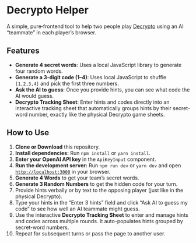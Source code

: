 # Decrypto Helper

A simple, pure‑frontend tool to help two people play [Decrypto](https://boardgamegeek.com/boardgame/225694/decrypto) using an AI “teammate” in each player’s browser.

## Features

- **Generate 4 secret words**: Uses a local JavaScript library to generate four random words.
- **Generate a 3-digit code (1–4)**: Uses local JavaScript to shuffle `[1,2,3,4]` and pick the first three numbers.
- **Ask the AI to guess**: Once you provide hints, you can see what code the AI would guess.
- **Decrypto Tracking Sheet**: Enter hints and codes directly into an interactive tracking sheet that automatically groups hints by their secret-word number, exactly like the physical Decrypto game sheets.

## How to Use

1. **Clone or Download** this repository.
2. **Install dependencies:** Run `npm install` or `yarn install`.
3. **Enter your OpenAI API key** in the `ApiKeyInput` component.
4. **Run the development server:** Run `npm run dev` or `yarn dev` and open [`http://localhost:3000`](http://localhost:3000) in your browser.
5. **Generate 4 Words** to get your team’s secret words.
6. **Generate 3 Random Numbers** to get the hidden code for your turn.
7. Provide hints verbally or by text to the opposing player (just like in the physical Decrypto).
8. Type your hints in the “Enter 3 hints” field and click “Ask AI to guess my code” to see how well an AI teammate might guess.
9. Use the interactive **Decrypto Tracking Sheet** to enter and manage hints and codes across multiple rounds. It auto-populates hints grouped by secret-word numbers.
10. Repeat for subsequent turns or pass the page to another user.